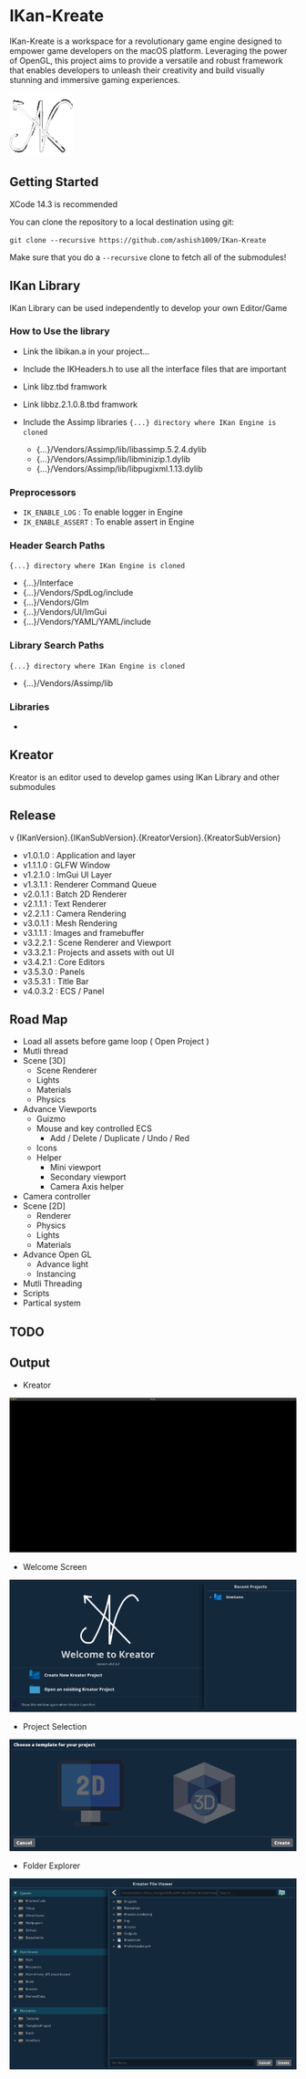 # IKan-Kreate
IKan-Kreate is a workspace for a revolutionary game engine designed to empower game developers on the macOS platform. 
Leveraging the power of OpenGL, this project aims to provide a versatile and robust framework that enables developers 
to unleash their creativity and build visually stunning and immersive gaming experiences.

![](/Resources/Logo/IKan.png)

## Getting Started
XCode 14.3 is recommended

You can clone the repository to a local destination using git:

`git clone --recursive https://github.com/ashish1009/IKan-Kreate`

Make sure that you do a `--recursive` clone to fetch all of the submodules!

## IKan Library
IKan Library can be used independently to develop your own Editor/Game

### How to Use the library
  - Link the libikan.a in your project...
  - Include the IKHeaders.h to use all the interface files that are important

  - Link libz.tbd framwork
  - Link libbz.2.1.0.8.tbd framwork  

  - Include the Assimp libraries
`{...} directory where IKan Engine is cloned`
    - {...}/Vendors/Assimp/lib/libassimp.5.2.4.dylib
    - {...}/Vendors/Assimp/lib/libminizip.1.dylib
    - {...}/Vendors/Assimp/lib/libpugixml.1.13.dylib    

### Preprocessors
  - `IK_ENABLE_LOG` : To enable logger in Engine 
  - `IK_ENABLE_ASSERT` : To enable assert in Engine 

### Header Search Paths
`{...} directory where IKan Engine is cloned`
  - {...}/Interface
  - {...}/Vendors/SpdLog/include
  - {...}/Vendors/Glm
  - {...}/Vendors/UI/ImGui
  - {...}/Vendors/YAML/YAML/include
### Library Search Paths
`{...} directory where IKan Engine is cloned`
  - {...}/Vendors/Assimp/lib

### Libraries
  - 

## Kreator
Kreator is an editor used to develop games using IKan Library and other submodules

## Release
v {IKanVersion}.{IKanSubVersion}.{KreatorVersion}.{KreatorSubVersion}
- v1.0.1.0 : Application and layer
- v1.1.1.0 : GLFW Window
- v1.2.1.0 : ImGui UI Layer
- v1.3.1.1 : Renderer Command Queue
- v2.0.1.1 : Batch 2D Renderer
- v2.1.1.1 : Text Renderer
- v2.2.1.1 : Camera Rendering
- v3.0.1.1 : Mesh Rendering
- v3.1.1.1 : Images and framebuffer
- v3.2.2.1 : Scene Renderer and Viewport
- v3.3.2.1 : Projects and assets with out UI
- v3.4.2.1 : Core Editors
- v3.5.3.0 : Panels
- v3.5.3.1 : Title Bar
- v4.0.3.2 : ECS / Panel

## Road Map
- Load all assets before game loop ( Open Project )
- Mutli thread
- Scene [3D]
    - Scene Renderer
    - Lights
    - Materials
    - Physics
- Advance Viewports
  - Guizmo
  - Mouse and key controlled ECS
    - Add / Delete / Duplicate / Undo / Red
  - Icons
  - Helper 
    - Mini viewport
    - Secondary viewport
    - Camera Axis helper
- Camera controller 
- Scene [2D]
  - Renderer
  - Physics 
  - Lights 
  - Materials
- Advance Open GL
  - Advance light
  - Instancing
- Mutli Threading
- Scripts
- Partical system

## TODO

## Output
- Kreator

![](/Kreator/Outputs/Kreator.png)

- Welcome Screen

![](/Kreator/Outputs/WelcomeScreen.png)

- Project Selection

![](/Kreator/Outputs/ProjectSelection.png)

- Folder Explorer

![](/Kreator/Outputs/FolderExplorer.png)
